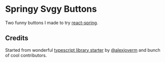 # Springy Svgy Buttons

Two funny buttons I made to try [react-spring](https://github.com/drcmda/react-spring).

## Credits

Started from wonderful [typescript library starter](https://github.com/alexjoverm/typescript-library-starter.git) by [@alexjoverm](https://twitter.com/alexjoverm) and bunch of cool contributors.

